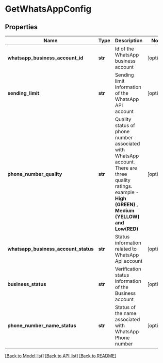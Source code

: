 # GetWhatsAppConfig

## Properties
Name | Type | Description | Notes
------------ | ------------- | ------------- | -------------
**whatsapp_business_account_id** | **str** | Id of the WhatsApp business account | [optional] 
**sending_limit** | **str** | Sending limit Information of the WhatsApp API account | [optional] 
**phone_number_quality** | **str** | Quality status of phone number associated with WhatsApp account. There are three quality ratings. example - **High (GREEN) , Medium (YELLOW) and Low(RED)** | [optional] 
**whatsapp_business_account_status** | **str** | Status information related to WhatsApp Api account | [optional] 
**business_status** | **str** | Verification status information of the Business account | [optional] 
**phone_number_name_status** | **str** | Status of the name associated with WhatsApp Phone number | [optional] 

[[Back to Model list]](../README.md#documentation-for-models) [[Back to API list]](../README.md#documentation-for-api-endpoints) [[Back to README]](../README.md)


